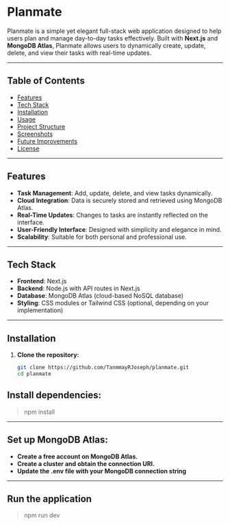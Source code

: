 # Planmate

Planmate is a simple yet elegant full-stack web application designed to help users plan and manage day-to-day tasks effectively. Built with **Next.js** and **MongoDB Atlas**, Planmate allows users to dynamically create, update, delete, and view their tasks with real-time updates.

---

## Table of Contents

- [Features](#features)
- [Tech Stack](#tech-stack)
- [Installation](#installation)
- [Usage](#usage)
- [Project Structure](#project-structure)
- [Screenshots](#screenshots)
- [Future Improvements](#future-improvements)
- [License](#license)

---

## Features

- **Task Management**: Add, update, delete, and view tasks dynamically.
- **Cloud Integration**: Data is securely stored and retrieved using MongoDB Atlas.
- **Real-Time Updates**: Changes to tasks are instantly reflected on the interface.
- **User-Friendly Interface**: Designed with simplicity and elegance in mind.
- **Scalability**: Suitable for both personal and professional use.

---

## Tech Stack

- **Frontend**: Next.js
- **Backend**: Node.js with API routes in Next.js
- **Database**: MongoDB Atlas (cloud-based NoSQL database)
- **Styling**: CSS modules or Tailwind CSS (optional, depending on your implementation)

---

## Installation

1. **Clone the repository:**
   ```bash
   git clone https://github.com/TanmmayRJoseph/planmate.git
   cd planmate


## Install dependencies:
 >npm install


 ---
## Set up MongoDB Atlas:

- **Create a free account on MongoDB Atlas.**
- **Create a cluster and obtain the connection URI.**
- **Update the .env file with your MongoDB connection string**

---
## Run the application
> npm run dev


